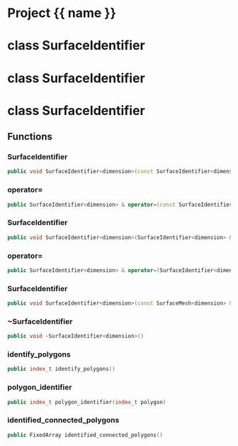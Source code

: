 <script setup>
import {useRoute} from 'vitepress'
const {path} = useRoute()
const tokens = path.split('/')
const words = tokens[2].split('-');
for (let i = 0; i < words.length; i++) {
    words[i] = words[i].charAt(0).toUpperCase() + words[i].slice(1);
    words[i] = words[i].replace('geode', 'Geode')
}
const name = words.join('-');
</script>
# Project {{ name }}

# class SurfaceIdentifier


# class SurfaceIdentifier


# class SurfaceIdentifier


## Functions

### SurfaceIdentifier

```cpp
public void SurfaceIdentifier<dimension>(const SurfaceIdentifier<dimension> & )
```


### operator=

```cpp
public SurfaceIdentifier<dimension> & operator=(const SurfaceIdentifier<dimension> & )
```


### SurfaceIdentifier

```cpp
public void SurfaceIdentifier<dimension>(SurfaceIdentifier<dimension> && )
```


### operator=

```cpp
public SurfaceIdentifier<dimension> & operator=(SurfaceIdentifier<dimension> && )
```


### SurfaceIdentifier

```cpp
public void SurfaceIdentifier<dimension>(const SurfaceMesh<dimension> & surface)
```


### ~SurfaceIdentifier

```cpp
public void ~SurfaceIdentifier<dimension>()
```


### identify_polygons

```cpp
public index_t identify_polygons()
```


### polygon_identifier

```cpp
public index_t polygon_identifier(index_t polygon)
```


### identified_connected_polygons

```cpp
public FixedArray identified_connected_polygons()
```




